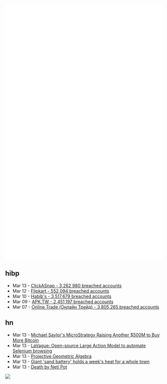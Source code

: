 ![Metrics](https://raw.githubusercontent.com/phixion/phixion/master/metrics.svg)

## hibp

<!--
for https://github.com/phixion/phixion/blob/main/.github/workflows/feeds.yml
-->
<!--START_SECTION:haveibeenpwnd-->
- Mar 13 - [ClickASnap - 3,262,980 breached accounts](https://haveibeenpwned.com/PwnedWebsites#ClickASnap)
- Mar 12 - [Flipkart - 552,094 breached accounts](https://haveibeenpwned.com/PwnedWebsites#Flipkart)
- Mar 10 - [Habib's - 3,517,679 breached accounts](https://haveibeenpwned.com/PwnedWebsites#Habibs)
- Mar 09 - [APK.TW - 2,451,197 breached accounts](https://haveibeenpwned.com/PwnedWebsites#APKTW)
- Mar 07 - [Online Trade (Онлайн Трейд) - 3,805,265 breached accounts](https://haveibeenpwned.com/PwnedWebsites#OnlineTrade)
<!--END_SECTION:haveibeenpwnd-->

## hn

<!--
for https://github.com/phixion/phixion/blob/main/.github/workflows/feeds.yml
-->
<!--START_SECTION:hn-->
- Mar 13 - [Michael Saylor's MicroStrategy Raising Another $500M to Buy More Bitcoin](https://www.coindesk.com/business/2024/03/13/michael-saylors-microstrategy-raising-another-500m-to-buy-more-bitcoin/)
- Mar 13 - [LaVague: Open-source Large Action Model to automate Selenium browsing](https://github.com/lavague-ai/LaVague)
- Mar 13 - [Projective Geometric Algebra](https://projectivegeometricalgebra.org/)
- Mar 13 - [Giant 'sand battery' holds a week's heat for a whole town](https://newatlas.com/energy/sand-battery-finland/)
- Mar 13 - [Death by Neti Pot](https://arstechnica.com/science/2024/03/death-by-neti-pot-why-you-shouldnt-use-tap-water-to-clean-your-sinuses/)
<!--END_SECTION:hn-->

<!--
for https://yhype.me
-->
![](https://hit.yhype.me/github/profile?user_id=13013670)

